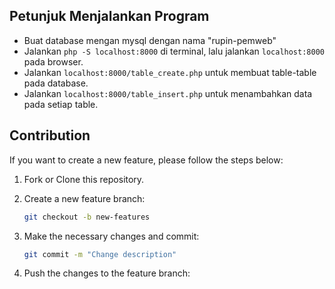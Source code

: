 ## Petunjuk Menjalankan Program

- Buat database mengan mysql dengan nama "rupin-pemweb"
- Jalankan ``` php -S localhost:8000 ``` di terminal, lalu jalankan ``` localhost:8000 ``` pada browser.
- Jalankan ``` localhost:8000/table_create.php ``` untuk membuat table-table pada database.
- Jalankan ``` localhost:8000/table_insert.php ``` untuk menambahkan data pada setiap table.

## Contribution

If you want to create a new feature, please follow the steps below:

1. Fork or Clone this repository.

2. Create a new feature branch:

   ```bash
   git checkout -b new-features

   ```

3. Make the necessary changes and commit:

   ```bash
   git commit -m "Change description"

   ```

4. Push the changes to the feature branch: